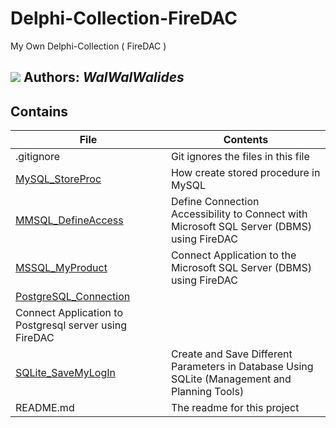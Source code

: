 # Delphi-Collection-FireDAC
My Own Delphi-Collection ( FireDAC )

![](Delphi-Collection-FireDAC.png)
**Authors:**  *WalWalWalides*
------

## Contains

| File | Contents | 
| --- | --- |
| .gitignore | Git ignores the files in this file |
|[MySQL_StoreProc](https://github.com/walwalwalides/Delphi-Collection-FireDAC/tree/master/MySQL_StoreProc)|How create stored procedure in MySQL|
|[MMSQL_DefineAccess](https://github.com/walwalwalides/Delphi-Collection-FireDAC/tree/master/MMSQL_DefineAccess)|Define Connection Accessibility to Connect with Microsoft SQL Server (DBMS) using FireDAC |
|[MSSQL_MyProduct](https://github.com/walwalwalides/Delphi-Collection-FireDAC/tree/master/MSSQL_MyProduct)|Connect Application to the Microsoft SQL Server (DBMS) using FireDAC |
|[PostgreSQL_Connection](https://github.com/walwalwalides/Delphi-Collection-FireDAC/tree/master/PostgreSQL_Connection)|
Connect Application to Postgresql server using FireDAC |
|[SQLite_SaveMyLogIn](https://github.com/walwalwalides/Delphi-Collection-FireDAC/tree/master/SQLite_LogIn)|Create and Save Different Parameters in Database Using SQLite (Management and Planning Tools) |
| README.md | The readme for this project|

